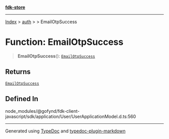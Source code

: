 [**fdk-store**](../../../README.md)
***

[Index](../../../API.md) > [auth](../../README.md) > [<internal>](../README.md) > EmailOtpSuccess

# Function: EmailOtpSuccess

> **EmailOtpSuccess**(): [`EmailOtpSuccess`](../type-aliases/type-alias.EmailOtpSuccess.md)

## Returns

[`EmailOtpSuccess`](../type-aliases/type-alias.EmailOtpSuccess.md)

## Defined In

node\_modules/@gofynd/fdk-client-javascript/sdk/application/User/UserApplicationModel.d.ts:560

***
Generated using [TypeDoc](https://typedoc.org/) and [typedoc-plugin-markdown](https://www.npmjs.com/package/typedoc-plugin-markdown)
